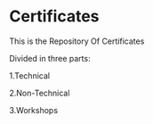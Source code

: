 # Certificates
This is the Repository Of Certificates

Divided in three parts:

1.Technical

2.Non-Technical

3.Workshops
